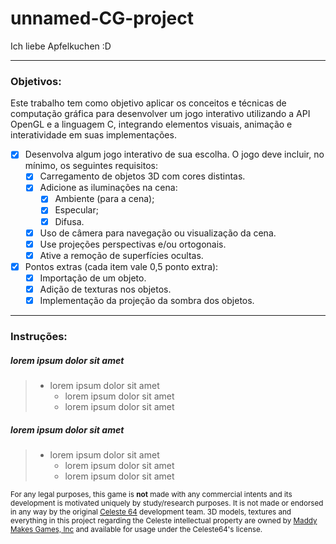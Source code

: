 # unnamed-CG-project
Ich liebe Apfelkuchen :D

---
### Objetivos:
Este trabalho tem como objetivo aplicar os conceitos e técnicas de computação
gráfica para desenvolver um jogo interativo utilizando a API OpenGL e a
linguagem C, integrando elementos visuais, animação e interatividade em suas
implementações.
- [x] Desenvolva algum jogo interativo de sua escolha. O jogo deve incluir, no mínimo, os seguintes requisitos:
    - [x] Carregamento de objetos 3D com cores distintas.
    - [x] Adicione as iluminações na cena:
        - [x] Ambiente (para a cena);
        - [x] Especular;
        - [x] Difusa.
    - [x] Uso de câmera para navegação ou visualização da cena.
    - [x] Use projeções perspectivas e/ou ortogonais.
    - [x] Ative a remoção de superfícies ocultas.
- [x] Pontos extras (cada item vale 0,5 ponto extra):
    - [x] Importação de um objeto.
    - [x] Adição de texturas nos objetos.
    - [X] Implementação da projeção da sombra dos objetos.
---
### Instruções:
##### lorem ipsum dolor sit amet
> - lorem ipsum dolor sit amet
>   - lorem ipsum dolor sit amet
>   - lorem ipsum dolor sit amet
##### lorem ipsum dolor sit amet
> - lorem ipsum dolor sit amet
>   - lorem ipsum dolor sit amet
>   - lorem ipsum dolor sit amet

<small>For any legal purposes, this game is **not** made with any commercial intents and its development is motivated uniquely by study/research purposes. It is not made or endorsed in any way by the original [Celeste 64](https://www.github.com/EXOK/Celeste64/) development team.
3D models, textures and everything in this project regarding the Celeste intellectual property are owned by [Maddy Makes Games, Inc](https://www.maddymakesgames.com/) and available for usage under the Celeste64's license.</small>
